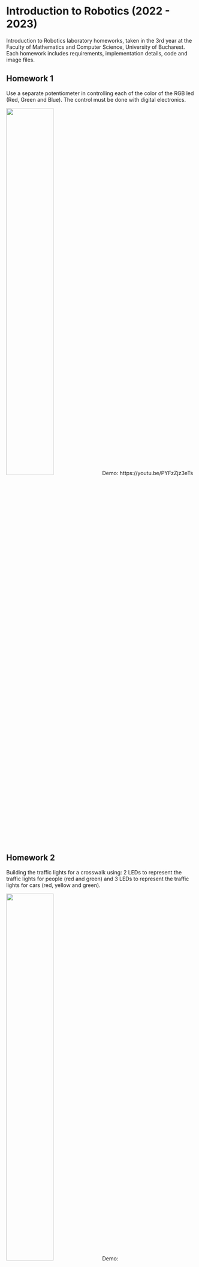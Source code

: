 # Introduction to Robotics (2022 - 2023)
Introduction to Robotics laboratory homeworks, taken in the 3rd year at the Faculty of Mathematics and Computer Science, University of Bucharest. Each homework includes requirements, implementation details, code and image files.

## Homework 1
Use a separate potentiometer in controlling each of the color of the RGB led (Red, Green and Blue).  The control must be done with digital electronics.

<img src="https://user-images.githubusercontent.com/63780942/197807340-74619d9c-2af2-4e26-bccd-e27cbba30da3.png" style="width: 50%;"/>
Demo: https://youtu.be/PYFzZjz3eTs

## Homework 2
Building the traffic lights for a crosswalk using: 2 LEDs to represent the traffic lights for people (red and green) and 3 LEDs to represent the traffic lights for cars (red, yellow and green).

<img src="https://user-images.githubusercontent.com/63780942/199254066-5ec5c23a-67e5-4c3c-aae4-6f16922f32d7.png" style="width: 50%;"/>
Demo: https://youtu.be/DceG4eFD4A0

## Homework 3
With a 7-segment display, use the joystick to control the position ofthe segment and "draw" on the display. The movement between segments should be natural (meaning they should jump from the current position only to neighbors, but without passing through "walls").

<img src="https://user-images.githubusercontent.com/63780942/200663670-025281e6-423b-4935-be09-e2bf6b3d9fc0.png" style="width: 50%;"/>
Demo: https://youtu.be/iPd-bjtZ1IY
